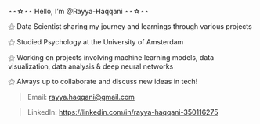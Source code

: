 ⋆⋆☆⋆⋆ Hello, I’m @Rayya-Haqqani ⋆⋆☆⋆⋆

⚝ Data Scientist sharing my journey and learnings through various projects

⚝ Studied Psychology at the University of Amsterdam 

⚝ Working on projects involving machine learning models, data visualization, data analysis & deep neural networks

⚝ Always up to collaborate and discuss new ideas in tech!

> Email: rayya.haqqani@gmail.com

> LinkedIn: https://linkedin.com/in/rayya-haqqani-350116275  
